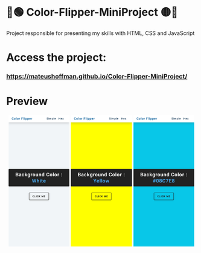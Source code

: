 ﻿# 🔴🟢 Color-Flipper-MiniProject 🟡🔵

Project responsible for presenting my skills with HTML, CSS and JavaScript

# Access the project:
### https://mateushoffman.github.io/Color-Flipper-MiniProject/

# Preview

<div align="center" margin="50px">
	<img src="img\imgForREADME\simpleWhite.png" width="32%" />
 	<img src="img\imgForREADME\simpleYellow.png" width="32%" />
 	<img src="img\imgForREADME\hex-08C7E8.png" width="32%" />
</div>
